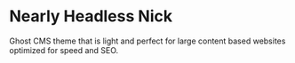 # Nearly Headless Nick
Ghost CMS theme that is light and perfect for large content based websites optimized for speed and SEO.
